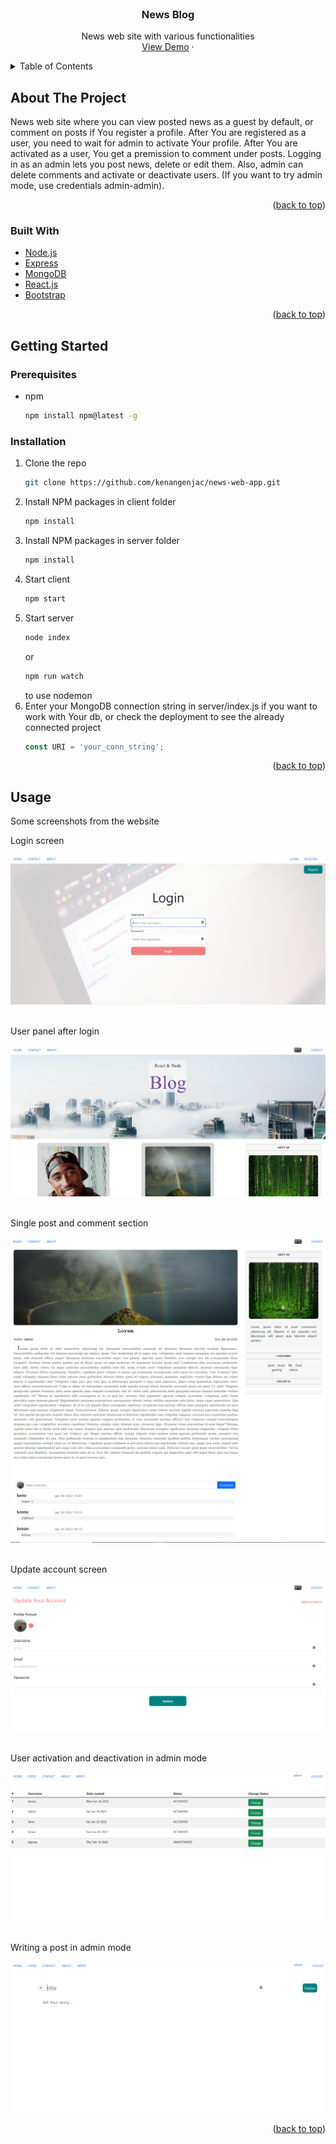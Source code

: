<div id="top"></div>

<!-- PROJECT LOGO -->
<br />
<div align="center">
<h3 align="center">News Blog</h3>

  <p align="center">
    News web site with various functionalities
    <br />
    <a href="https://github.com/github_username/repo_name">View Demo</a>
    ·
  </p>
</div>



<!-- TABLE OF CONTENTS -->
<details>
  <summary>Table of Contents</summary>
  <ol>
    <li>
      <a href="#about-the-project">About The Project</a>
      <ul>
        <li><a href="#built-with">Built With</a></li>
      </ul>
    </li>
    <li>
      <a href="#getting-started">Getting Started</a>
      <ul>
        <li><a href="#prerequisites">Prerequisites</a></li>
        <li><a href="#installation">Installation</a></li>
      </ul>
    </li>
    <li><a href="#usage">Usage</a></li>
  </ol>
</details>



<!-- ABOUT THE PROJECT -->
## About The Project
News web site where you can view posted news as a guest by default, or comment on posts if You register a profile. After You are registered as a user, you need to wait for admin to activate Your profile. After You are activated as a user, You get a premission to comment under posts.
Logging in as an admin lets you post news, delete or edit them. Also, admin can delete comments and activate or deactivate users. (If you want to try admin mode, use credentials admin-admin).

<p align="right">(<a href="#top">back to top</a>)</p>



### Built With

* [Node.js](https://nodejs.org/)
* [Express](https://expressjs.com/)
* [MongoDB](https://www.mongodb.com/)
* [React.js](https://reactjs.org/)
* [Bootstrap](https://getbootstrap.com)



<p align="right">(<a href="#top">back to top</a>)</p>



<!-- GETTING STARTED -->
## Getting Started

### Prerequisites

* npm
  ```sh
  npm install npm@latest -g
  ```

### Installation

1. Clone the repo
   ```sh
   git clone https://github.com/kenangenjac/news-web-app.git
   ```
2. Install NPM packages in client folder
   ```sh
   npm install
   ```
3. Install NPM packages in server folder
   ```sh
   npm install
   ```
4. Start client
   ```sh
   npm start
   ```
5. Start server
   ```sh
   node index
   ```
   or
   ```sh
   npm run watch
   ```
   to use nodemon
6. Enter your MongoDB connection string in server/index.js if you want to work with Your db, or check the deployment to see the already connected project
   ```js
   const URI = 'your_conn_string';
   ```
  

<p align="right">(<a href="#top">back to top</a>)</p>



## Usage
Some screenshots from the website
<div align="center">  
  <p align="left">Login screen</p>
  <a>
    <img src="client/public/img/Screen5.png" alt="Logo">
  </a>
</div>

<br/>
<div align="center">
  <p align="left">User panel after login</p>
  <a>
    <img src="client/public/img/Screen2.png" alt="Logo">
  </a>
</div>

<br/>
<div align="center">
  <p align="left">Single post and comment section</p>
  <a>
    <img src="client/public/img/Screen3.png" alt="Logo">
  </a>
  <a>
    <img src="client/public/img/Screen4.png" alt="Logo">
  </a>
</div>

<br/>
<div align="center">
  <p align="left">Update account screen</p>
  <a>
    <img src="client/public/img/Screen8.png" alt="Logo">
  </a>
</div>

<br/>
<div align="center">
  <p align="left">User activation and deactivation in admin mode</p>
  <a>
    <img src="client/public/img/Screen6.png" alt="Logo">
  </a>
</div>

<br/>
<div align="center">
  <p align="left">Writing a post in admin mode</p>
  <a>
    <img src="client/public/img/Screen7.png" alt="Logo">
  </a>
</div>

<p align="right">(<a href="#top">back to top</a>)</p>
